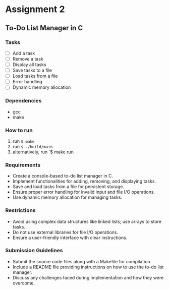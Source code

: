 # Assignment 2

## To-Do List Manager in C

### Tasks

- [ ] Add a task
- [ ] Remove a task
- [ ] Display all tasks
- [ ] Save tasks to a file
- [ ] Load tasks from a file
- [ ] Error handling
- [ ] Dynamic memory allocation

### Dependencies

- gcc
- make

### How to run

1. run `$ make`
2. run `$ ./build/main`
3. alternatively, run `$ make run

### Requirements

- Create a console-based to-do list manager in C.
- Implement functionalities for adding, removing, and displaying tasks.
- Save and load tasks from a file for persistent storage.
- Ensure proper error handling for invalid input and file I/O operations.
- Use dynamic memory allocation for managing tasks.

### Restrictions

- Avoid using complex data structures like linked lists; use arrays to store tasks.
- Do not use external libraries for file I/O operations.
- Ensure a user-friendly interface with clear instructions.

### Submission Guidelines

- Submit the source code files along with a Makefile for compilation.
- Include a README file providing instructions on how to use the to-do list manager.
- Discuss any challenges faced during implementation and how they were overcome.
